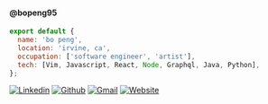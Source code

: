 #### @bopeng95
```js
export default {
  name: 'bo peng',
  location: 'irvine, ca',
  occupation: ['software engineer', 'artist'],
  tech: [Vim, Javascript, React, Node, Graphql, Java, Python],
};
```
[![Linkedin](https://img.shields.io/badge/-bopeng95-blue?style=flat&logo=Linkedin&logoColor=white&link=https://www.linkedin.com/in/bopeng95/)](https://www.linkedin.com/in/bopeng95/)
[![Github](https://img.shields.io/badge/-bopeng95-282a36?style=flat&logo=Github&logoColor=white&link=https://bopeng.co/)](https://github.com/bopeng95)
[![Gmail](https://img.shields.io/badge/-bopeng95-lightcoral?style=flat&logo=Gmail&logoColor=white&link=mailto:bopeng95@gmail.com)](mailto:bopeng95@gmail.com)
[![Website](https://img.shields.io/badge/-bopeng.co-mediumseagreen?style=flat&logo=React&logoColor=white&link=https://bopeng.co/)](https://bopeng.co/)

